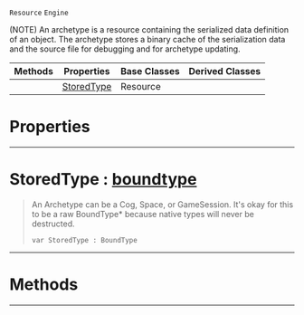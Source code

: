  `Resource` `Engine`



(NOTE) An archetype is a resource containing the serialized data definition of an object. The archetype stores a binary cache of the serialization data and the source file for debugging and for archetype updating.

|Methods|Properties|Base Classes|Derived Classes|
|---|---|---|---|
| |[ StoredType](https://github.com/zeroengineteam/ZeroDocs/code_reference/class_reference/archetype.markdown#storedtype-zero-engine-d)|Resource| |


 #  Properties


---  
 #  StoredType : [boundtype](https://github.com/zeroengineteam/ZeroDocs/code_reference/zilch_base_types/boundtype.markdown)

> An Archetype can be a Cog, Space, or GameSession. It's okay for this to be a raw BoundType* because native types will never be destructed.
> ``` lang=cpp, name=Zilch
> var StoredType : BoundType


---  
 #  Methods


---  
 

 